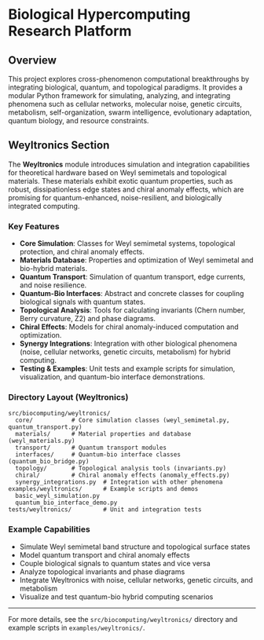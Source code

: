 # Biological Hypercomputing Research Platform #

## Overview
This project explores cross-phenomenon computational breakthroughs by integrating biological, quantum, and topological paradigms. It provides a modular Python framework for simulating, analyzing, and integrating phenomena such as cellular networks, molecular noise, genetic circuits, metabolism, self-organization, swarm intelligence, evolutionary adaptation, quantum biology, and resource constraints.

## Weyltronics Section
The **Weyltronics** module introduces simulation and integration capabilities for theoretical hardware based on Weyl semimetals and topological materials. These materials exhibit exotic quantum properties, such as robust, dissipationless edge states and chiral anomaly effects, which are promising for quantum-enhanced, noise-resilient, and biologically integrated computing.

### Key Features
- **Core Simulation**: Classes for Weyl semimetal systems, topological protection, and chiral anomaly effects.
- **Materials Database**: Properties and optimization of Weyl semimetal and bio-hybrid materials.
- **Quantum Transport**: Simulation of quantum transport, edge currents, and noise resilience.
- **Quantum-Bio Interfaces**: Abstract and concrete classes for coupling biological signals with quantum states.
- **Topological Analysis**: Tools for calculating invariants (Chern number, Berry curvature, Z2) and phase diagrams.
- **Chiral Effects**: Models for chiral anomaly-induced computation and optimization.
- **Synergy Integrations**: Integration with other biological phenomena (noise, cellular networks, genetic circuits, metabolism) for hybrid computing.
- **Testing & Examples**: Unit tests and example scripts for simulation, visualization, and quantum-bio interface demonstrations.

### Directory Layout (Weyltronics)
```
src/biocomputing/weyltronics/
  core/           # Core simulation classes (weyl_semimetal.py, quantum_transport.py)
  materials/      # Material properties and database (weyl_materials.py)
  transport/      # Quantum transport modules
  interfaces/     # Quantum-bio interface classes (quantum_bio_bridge.py)
  topology/       # Topological analysis tools (invariants.py)
  chiral/         # Chiral anomaly effects (anomaly_effects.py)
  synergy_integrations.py  # Integration with other phenomena
examples/weyltronics/      # Example scripts and demos
  basic_weyl_simulation.py
  quantum_bio_interface_demo.py
tests/weyltronics/         # Unit and integration tests
```

### Example Capabilities
- Simulate Weyl semimetal band structure and topological surface states
- Model quantum transport and chiral anomaly effects
- Couple biological signals to quantum states and vice versa
- Analyze topological invariants and phase diagrams
- Integrate Weyltronics with noise, cellular networks, genetic circuits, and metabolism
- Visualize and test quantum-bio hybrid computing scenarios

---

For more details, see the `src/biocomputing/weyltronics/` directory and example scripts in `examples/weyltronics/`.

